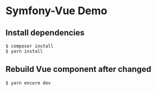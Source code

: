 # Symfony-Vue Demo

## Install dependencies
```
$ composer install
$ yarn install
```

## Rebuild Vue component after changed
```
$ yarn encore dev
```
